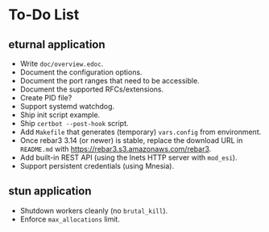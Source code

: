 To-Do List
==========

eturnal application
-------------------

- Write `doc/overview.edoc`.
- Document the configuration options.
- Document the port ranges that need to be accessible.
- Document the supported RFCs/extensions.
- Create PID file?
- Support systemd watchdog.
- Ship init script example.
- Ship `certbot --post-hook` script.
- Add `Makefile` that generates (temporary) `vars.config` from environment.
- Once rebar3 3.14 (or newer) is stable, replace the download URL in `README.md`
  with <https://rebar3.s3.amazonaws.com/rebar3>.
- Add built-in REST API (using the Inets HTTP server with `mod_esi`).
- Support persistent credentials (using Mnesia).

stun application
----------------

- Shutdown workers cleanly (no `brutal_kill`).
- Enforce `max_allocations` limit.

